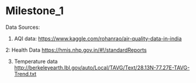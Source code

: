# Milestone_1

Data Sources:
1. AQI data:
https://www.kaggle.com/rohanrao/air-quality-data-in-india

2: Health Data
https://hmis.nhp.gov.in/#!/standardReports

3. Temperature data
http://berkeleyearth.lbl.gov/auto/Local/TAVG/Text/28.13N-77.27E-TAVG-Trend.txt
